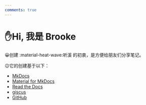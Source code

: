 ```yaml
---
comments: true
---
```


✋Hi, 我是 Brooke
=================

😀创建 :material-heat-wave:听溪 的初衷，是方便给朋友们分享笔记。

😉它的创建基于以下：

* [MkDocs](https://www.mkdocs.org/)
* [Material for MkDocs](https://squidfunk.github.io/mkdocs-material/)
* [Read the Docs](https://readthedocs.org/)
* [giscus](https://giscus.app/)
* [GitHub](https://github.com/)

